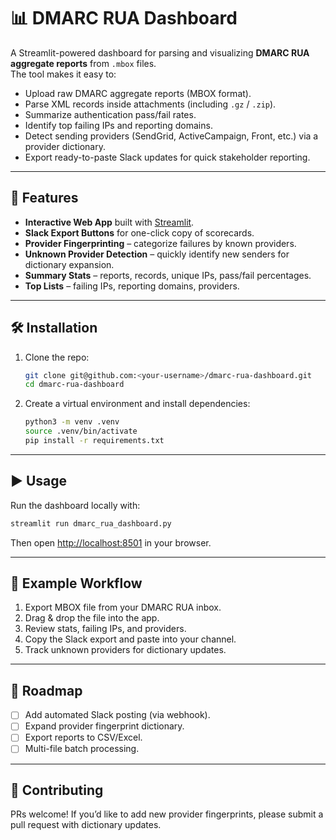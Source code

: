 # 📊 DMARC RUA Dashboard  

A Streamlit-powered dashboard for parsing and visualizing **DMARC RUA aggregate reports** from `.mbox` files.  
The tool makes it easy to:  

- Upload raw DMARC aggregate reports (MBOX format).  
- Parse XML records inside attachments (including `.gz` / `.zip`).  
- Summarize authentication pass/fail rates.  
- Identify top failing IPs and reporting domains.  
- Detect sending providers (SendGrid, ActiveCampaign, Front, etc.) via a provider dictionary.  
- Export ready-to-paste Slack updates for quick stakeholder reporting.  

---

## 🚀 Features
- **Interactive Web App** built with [Streamlit](https://streamlit.io/).  
- **Slack Export Buttons** for one-click copy of scorecards.  
- **Provider Fingerprinting** – categorize failures by known providers.  
- **Unknown Provider Detection** – quickly identify new senders for dictionary expansion.  
- **Summary Stats** – reports, records, unique IPs, pass/fail percentages.  
- **Top Lists** – failing IPs, reporting domains, providers.  

---

## 🛠️ Installation  

1. Clone the repo:  
   ```bash
   git clone git@github.com:<your-username>/dmarc-rua-dashboard.git
   cd dmarc-rua-dashboard
   ```

2. Create a virtual environment and install dependencies:  
   ```bash
   python3 -m venv .venv
   source .venv/bin/activate
   pip install -r requirements.txt
   ```

---

## ▶️ Usage  

Run the dashboard locally with:  
```bash
streamlit run dmarc_rua_dashboard.py
```

Then open [http://localhost:8501](http://localhost:8501) in your browser.  

---

## 📂 Example Workflow  
1. Export MBOX file from your DMARC RUA inbox.  
2. Drag & drop the file into the app.  
3. Review stats, failing IPs, and providers.  
4. Copy the Slack export and paste into your channel.  
5. Track unknown providers for dictionary updates.  

---

## 📌 Roadmap  
- [ ] Add automated Slack posting (via webhook).  
- [ ] Expand provider fingerprint dictionary.  
- [ ] Export reports to CSV/Excel.  
- [ ] Multi-file batch processing.  

---

## 🤝 Contributing  
PRs welcome! If you’d like to add new provider fingerprints, please submit a pull request with dictionary updates.  
